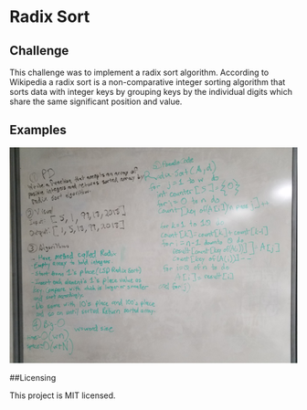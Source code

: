 # Radix Sort

## Challenge

This challenge was to implement a radix sort algorithm. According to Wikipedia a radix sort is a non-comparative integer sorting algorithm that sorts data with integer keys by grouping keys by the individual digits which share the same significant position and value.

## Examples

![Whiteboard image 1](../../Assets/RadixSortWhite.jpg)

##Licensing

This project is MIT licensed.